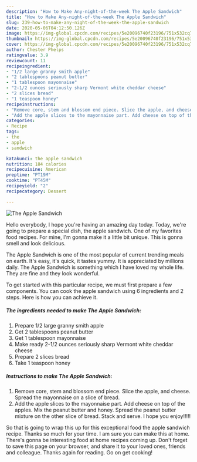 ```yaml
---
description: "How to Make Any-night-of-the-week The Apple Sandwich"
title: "How to Make Any-night-of-the-week The Apple Sandwich"
slug: 239-how-to-make-any-night-of-the-week-the-apple-sandwich
date: 2020-05-06T04:12:50.126Z
image: https://img-global.cpcdn.com/recipes/5e20096740f23196/751x532cq70/the-apple-sandwich-recipe-main-photo.jpg
thumbnail: https://img-global.cpcdn.com/recipes/5e20096740f23196/751x532cq70/the-apple-sandwich-recipe-main-photo.jpg
cover: https://img-global.cpcdn.com/recipes/5e20096740f23196/751x532cq70/the-apple-sandwich-recipe-main-photo.jpg
author: Chester Phelps
ratingvalue: 3.9
reviewcount: 11
recipeingredient:
- "1/2 large granny smith apple"
- "2 tablespoons peanut butter"
- "1 tablespoon mayonnaise"
- "2-1/2 ounces seriously sharp Vermont white cheddar cheese"
- "2 slices bread"
- "1 teaspoon honey"
recipeinstructions:
- "Remove core, stem and blossom end piece. Slice the apple, and cheese. Spread the mayonnaise on a slice of bread."
- "Add the apple slices to the mayonnaise part. Add cheese on top of the apples. Mix the peanut butter and honey. Spread the peanut butter mixture on the other slice of bread. Stack and serve. I hope you enjoy!!!!!"
categories:
- Recipe
tags:
- the
- apple
- sandwich

katakunci: the apple sandwich 
nutrition: 184 calories
recipecuisine: American
preptime: "PT19M"
cooktime: "PT45M"
recipeyield: "2"
recipecategory: Dessert

---
```



![The Apple Sandwich](https://img-global.cpcdn.com/recipes/5e20096740f23196/751x532cq70/the-apple-sandwich-recipe-main-photo.jpg)

Hello everybody, I hope you're having an amazing day today. Today, we're going to prepare a special dish, the apple sandwich. One of my favorites food recipes. For mine, I'm gonna make it a little bit unique. This is gonna smell and look delicious.



The Apple Sandwich is one of the most popular of current trending meals on earth. It's easy, it's quick, it tastes yummy. It is appreciated by millions daily. The Apple Sandwich is something which I have loved my whole life. They are fine and they look wonderful.


To get started with this particular recipe, we must first prepare a few components. You can cook the apple sandwich using 6 ingredients and 2 steps. Here is how you can achieve it.

##### The ingredients needed to make The Apple Sandwich:

1. Prepare 1/2 large granny smith apple
1. Get 2 tablespoons peanut butter
1. Get 1 tablespoon mayonnaise
1. Make ready 2-1/2 ounces seriously sharp Vermont white cheddar cheese
1. Prepare 2 slices bread
1. Take 1 teaspoon honey




##### Instructions to make The Apple Sandwich:

1. Remove core, stem and blossom end piece. Slice the apple, and cheese. Spread the mayonnaise on a slice of bread.
1. Add the apple slices to the mayonnaise part. Add cheese on top of the apples. Mix the peanut butter and honey. Spread the peanut butter mixture on the other slice of bread. Stack and serve. I hope you enjoy!!!!!




So that is going to wrap this up for this exceptional food the apple sandwich recipe. Thanks so much for your time. I am sure you can make this at home. There's gonna be interesting food at home recipes coming up. Don't forget to save this page on your browser, and share it to your loved ones, friends and colleague. Thanks again for reading. Go on get cooking!
